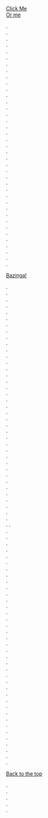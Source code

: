 <p>
	<a href="#bazinga">Click Me</a><br>
	<a href="#1@#%^-bottom">Or me</a>
</p>

<p>
	.<br>.<br>.<br>.<br>.<br>.<br>.<br>.<br>.<br>.<br>.<br>.<br>.<br>
	.<br>.<br>.<br>.<br>.<br>.<br>.<br>.<br>.<br>.<br>.<br>.<br>.<br>
	.<br>.<br>.<br>.<br>.<br>.<br>.<br>.<br>.<br>.<br>.<br>.<br>.
</p>

<p id="bazinga"><a href="#1@#%^-bottom">Bazinga!</a></p>

<p>
	.<br>.<br>.<br>.<br>.<br>.<br>.<br>.<br>.<br>.<br>.<br>.<br>.<br>
	.<br>.<br>.<br>.<br>.<br>.<br>.<br>.<br>.<br>.<br>.<br>.<br>.<br>
	.<br>.<br>.<br>.<br>.<br>.<br>.<br>.<br>.<br>.<br>.<br>.<br>.
	.<br>.<br>.<br>.<br>.<br>.<br>.<br>.<br>.<br>.<br>.<br>.<br>.<br>
	.<br>.<br>.<br>.<br>.<br>.<br>.<br>.<br>.<br>.<br>.<br>.<br>.<br>
	.<br>.<br>.<br>.<br>.<br>.<br>.<br>.<br>.<br>.<br>.<br>.<br>.
</p>

<p id="1@#%^-bottom"><a href="#top">Back to the top</a></p>

<p>.<br>.<br>.<br>.<br>.</p>